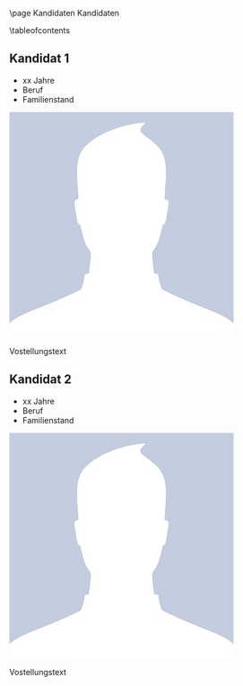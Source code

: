 \page Kandidaten Kandidaten

\tableofcontents

## Kandidat 1

- xx Jahre
- Beruf
- Familienstand

![](Documentation/img/profile/person.jpg)

Vostellungstext

## Kandidat 2

- xx Jahre
- Beruf
- Familienstand

![](Documentation/img/profile/person.jpg)

Vostellungstext
